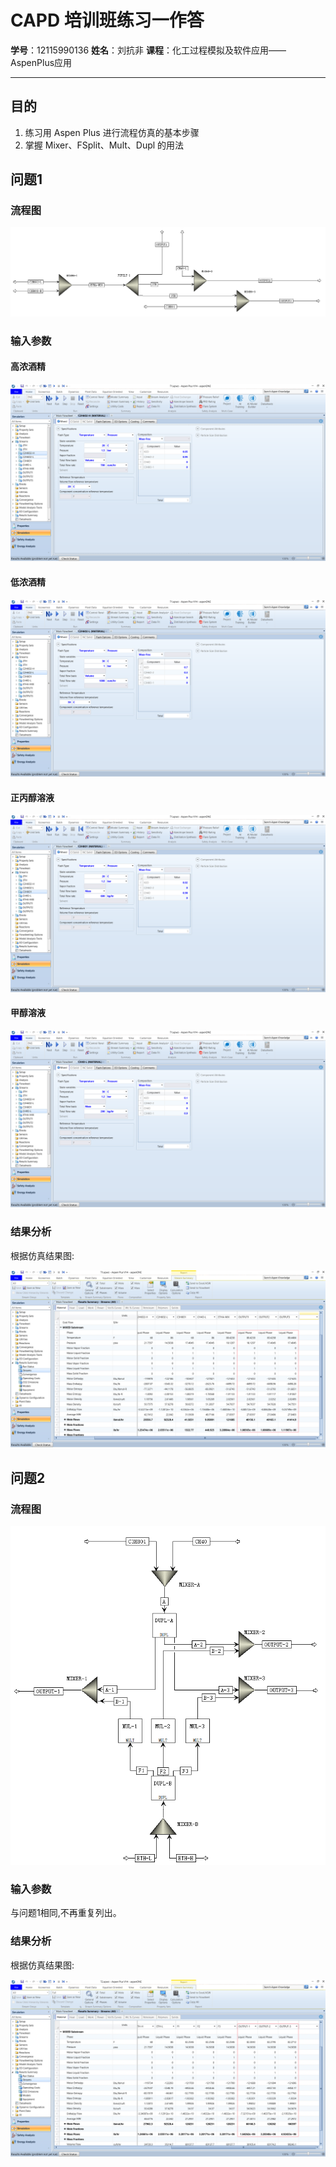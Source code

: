 # CAPD 培训班练习一作答

**学号**：12115990136
**姓名**：刘抗非
**课程**：化工过程模拟及软件应用——AspenPlus应用

---

## 目的

1. 练习用 Aspen Plus 进行流程仿真的基本步骤
2. 掌握 Mixer、FSplit、Mult、Dupl 的用法

## 问题1

### 流程图

![流程图1](./T1-1.png)

### 输入参数

#### 高浓酒精

![高浓酒精参数](./T1-2.png)

#### 低浓酒精

![低浓酒精参数](./T1-3.png)

#### 正丙醇溶液

![正丙醇溶液参数](./T1-4.png)

#### 甲醇溶液

![甲醇溶液参数](./T1-5.png)

### 结果分析

根据仿真结果图:

![结果图1](./T1-6.png)

## 问题2

### 流程图

![流程图2](./T2-1.png)

### 输入参数

与问题1相同,不再重复列出。

### 结果分析

根据仿真结果图:

![结果图2](./T2-6.png)
